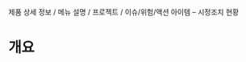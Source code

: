 <!--breadcrumb:제품 상세 정보 / 메뉴 설명 / 프로젝트 / 이슈/위험/액션 아이템 – 시정조치 현황--><span class="md-breadcrumb">제품 상세 정보 / 메뉴 설명 / 프로젝트 / 이슈/위험/액션 아이템 – 시정조치 현황</span>
# 개요
